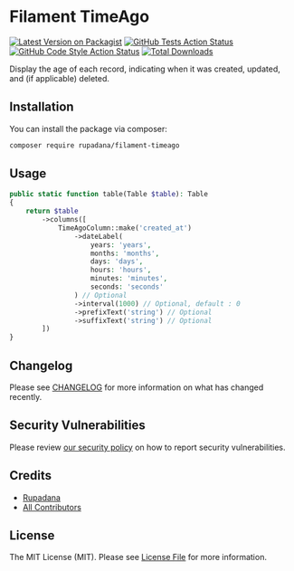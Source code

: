 # Filament TimeAgo

[![Latest Version on Packagist](https://img.shields.io/packagist/v/rupadana/filament-timeago.svg?style=flat-square)](https://packagist.org/packages/rupadana/filament-timeago)
[![GitHub Tests Action Status](https://img.shields.io/github/actions/workflow/status/rupadana/filament-timeago/run-tests.yml?branch=main&label=tests&style=flat-square)](https://github.com/rupadana/filament-timeago/actions?query=workflow%3Arun-tests+branch%3Amain)
[![GitHub Code Style Action Status](https://img.shields.io/github/actions/workflow/status/rupadana/filament-timeago/fix-php-code-style-issues.yml?branch=main&label=code%20style&style=flat-square)](https://github.com/rupadana/filament-timeago/actions?query=workflow%3A"Fix+PHP+code+style+issues"+branch%3Amain)
[![Total Downloads](https://img.shields.io/packagist/dt/rupadana/filament-timeago.svg?style=flat-square)](https://packagist.org/packages/rupadana/filament-timeago)



Display the age of each record, indicating when it was created, updated, and (if applicable) deleted.

## Installation

You can install the package via composer:

```bash
composer require rupadana/filament-timeago
```


## Usage

```php
public static function table(Table $table): Table
{
    return $table
        ->columns([
            TimeAgoColumn::make('created_at')
                ->dateLabel(
                    years: 'years',
                    months: 'months',
                    days: 'days',
                    hours: 'hours',
                    minutes: 'minutes',
                    seconds: 'seconds'
                ) // Optional
                ->interval(1000) // Optional, default : 0
                ->prefixText('string') // Optional
                ->suffixText('string') // Optional
        ])
}
```

## Changelog

Please see [CHANGELOG](CHANGELOG.md) for more information on what has changed recently.

## Security Vulnerabilities

Please review [our security policy](../../security/policy) on how to report security vulnerabilities.

## Credits

- [Rupadana](https://github.com/rupadana)
- [All Contributors](../../contributors)

## License

The MIT License (MIT). Please see [License File](LICENSE.md) for more information.
